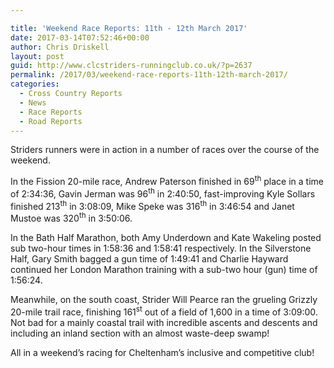 ```yaml
---

title: 'Weekend Race Reports: 11th - 12th March 2017'
date: 2017-03-14T07:52:46+00:00
author: Chris Driskell
layout: post
guid: http://www.clcstriders-runningclub.co.uk/?p=2637
permalink: /2017/03/weekend-race-reports-11th-12th-march-2017/
categories:
  - Cross Country Reports
  - News
  - Race Reports
  - Road Reports
---
```

Striders runners were in action in a number of races over the course of the weekend.

In the Fission 20-mile race, Andrew Paterson finished in 69<sup>th</sup> place in a time of 2:34:36, Gavin Jerman was 96<sup>th</sup> in 2:40:50, fast-improving Kyle Sollars finished 213<sup>th</sup> in 3:08:09, Mike Speke was 316<sup>th</sup> in 3:46:54 and Janet Mustoe was 320<sup>th</sup> in 3:50:06.

In the Bath Half Marathon, both Amy Underdown and Kate Wakeling posted sub two-hour times in 1:58:36 and 1:58:41 respectively. In the Silverstone Half, Gary Smith bagged a gun time of 1:49:41 and Charlie Hayward continued her London Marathon training with a sub-two hour (gun) time of 1:56:24.

Meanwhile, on the south coast, Strider Will Pearce ran the grueling Grizzly 20-mile trail race, finishing 161<sup>st</sup> out of a field of 1,600 in a time of 3:09:00. Not bad for a mainly coastal trail with incredible ascents and descents and including an inland section with an almost waste-deep swamp!

All in a weekend’s racing for Cheltenham’s inclusive and competitive club!